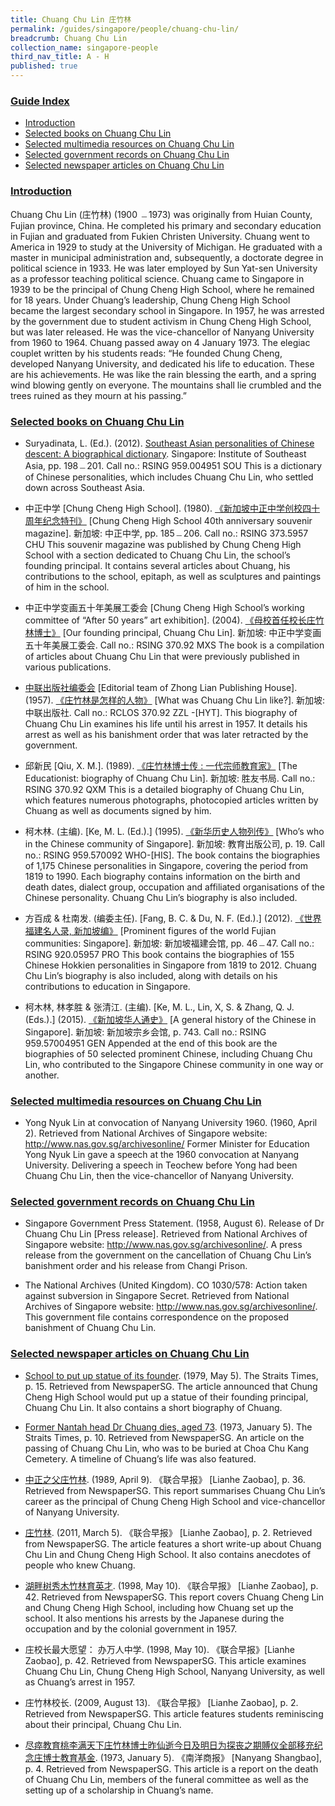 ```yaml
---
title: Chuang Chu Lin 庄竹林
permalink: /guides/singapore/people/chuang-chu-lin/
breadcrumb: Chuang Chu Lin
collection_name: singapore-people
third_nav_title: A - H
published: true
---
```


### <u>Guide Index</u>

* [Introduction](#introduction)
* [Selected books on Chuang Chu Lin](#selected-books-on-chuang-chu-lin)
* [Selected multimedia resources on Chuang Chu Lin](#selected-multimedia-resources-on-chuang-chu-lin)
* [Selected government records on Chuang Chu Lin](#selected-government-records-on-chuang-chu-lin)
* [Selected newspaper articles on Chuang Chu Lin](#selected-newspaper-articles-on-chuang-chu-lin)

### <u>Introduction</u>

Chuang Chu Lin (庄竹林) (1900 ﹘1973) was originally from Huian County, Fujian province, China. He completed his primary and secondary education in Fujian and graduated from Fukien Christen University. Chuang went to America in 1929 to study at the University of Michigan. He graduated with a master in municipal administration and, subsequently, a doctorate degree in political science in 1933. He was later employed by Sun Yat-sen University as a professor teaching political science. Chuang came to Singapore in 1939 to be the principal of Chung Cheng High School, where he remained for 18 years. Under Chuang’s leadership, Chung Cheng High School became the largest secondary school in Singapore. In 1957, he was arrested by the government due to student activism in Chung Cheng High School, but was later released. He was the vice-chancellor of Nanyang University from 1960 to 1964. Chuang passed away on 4 January 1973. The elegiac couplet written by his students reads: “He founded Chung Cheng, developed Nanyang University, and dedicated his life to education. These are his achievements. He was like the rain blessing the earth, and a spring wind blowing gently on everyone. The mountains shall lie crumbled and the trees ruined as they mourn at his passing.”


### <u>Selected books on Chuang Chu Lin</u>

* Suryadinata, L. (Ed.). (2012). [Southeast Asian personalities of Chinese descent: A biographical dictionary](http://eservice.nlb.gov.sg/item_holding_s.aspx?bid=14641662). Singapore: Institute of Southeast Asia, pp. 198﹘201.
Call no.: RSING 959.004951 SOU
This is a dictionary of Chinese personalities, which includes Chuang Chu Lin, who settled down across Southeast Asia.


* 中正中学 [Chung Cheng High School]. (1980). [《新加坡中正中学创校四十周年纪念特刊》](http://eservice.nlb.gov.sg/item_holding_s.aspx?bid=84496962) [Chung Cheng High School 40th anniversary souvenir magazine]. 新加坡: 中正中学, pp. 185﹘206.
Call no.: RSING 373.5957 CHU
This souvenir magazine was published by Chung Cheng High School with a section dedicated to Chuang Chu Lin, the school’s founding principal. It contains several articles about Chuang, his contributions to the school, epitaph, as well as sculptures and paintings of him in the school.


* 中正中学变画五十年美展工委会 [Chung Cheng High School’s working committee of “After 50 years” art exhibition]. (2004). [《母校首任校长庄竹林博士》](http://eservice.nlb.gov.sg/item_holding_s.aspx?bid=12989750) [Our founding principal, Chuang Chu Lin]. 新加坡: 中正中学变画五十年美展工委会.
Call no.: RSING 370.92 MXS
The book is a compilation of articles about Chuang Chu Lin that were previously published in various publications.


* [中联出版社编委会](http://catalogue.nlb.gov.sg/cgi-bin/spydus.exe/ENQ/EXPNOS/BIBENQ/6789773?AUH_TYPE=B&AUH_NS=1&AUH=%E4%B8%AD%E8%81%94%E5%87%BA%E7%89%88%E7%A4%BE%E7%BC%96%E5%A7%94%E4%BC%9A) [Editorial team of Zhong Lian Publishing House]. (1957). [《庄竹林是怎样的人物》](http://eservice.nlb.gov.sg/item_holding_s.aspx?bid=12441248) [What was Chuang Chu Lin like?]. 新加坡: 中联出版社.
Call no.: RCLOS 370.92 ZZL -\[HYT\].
This biography of Chuang Chu Lin examines his life until his arrest in 1957. It details his arrest as well as his banishment order that was later retracted by the government.


* 邱新民 [Qiu, X. M.]. (1989). [《庄竹林博士传 : 一代宗师教育家》](http://eservice.nlb.gov.sg/item_holding_s.aspx?bid=84498679) [The Educationist: biography of Chuang Chu Lin]. 新加坡: 胜友书局.
Call no.: RSING 370.92 QXM
This is a detailed biography of Chuang Chu Lin, which features numerous photographs, photocopied articles written by Chuang as well as documents signed by him.


* 柯木林. (主编). [Ke, M. L. (Ed.).] (1995). [《新华历史人物列传》](http://eservice.nlb.gov.sg/item_holding_s.aspx?bid=84500628) [Who’s who in the Chinese community of Singapore]. 新加坡: 教育出版公司, p. 19.
Call no.: RSING 959.570092 WHO-\[HIS\].
The book contains the biographies of 1,175 Chinese personalities in Singapore, covering the period from 1819 to 1990. Each biography contains information on the birth and death dates, dialect group, occupation and affiliated organisations of the Chinese personality. Chuang Chu Lin’s biography is also included.


* 方百成 & 杜南发. (编委主任). [Fang, B. C. & Du, N. F. (Ed.).] (2012). [《世界福建名人录, 新加坡编》](http://eservice.nlb.gov.sg/item_holding_s.aspx?bid=200125706) [Prominent figures of the world Fujian communities: Singapore]. 新加坡: 新加坡福建会馆, pp. 46﹘47.
Call no.: RSING 920.05957 PRO
This book contains the biographies of 155 Chinese Hokkien personalities in Singapore from 1819 to 2012. Chuang Chu Lin’s biography is also included, along with details on his contributions to education in Singapore.


* 柯木林, 林孝胜 & 张清江. (主编). [Ke, M. L., Lin, X, S. & Zhang, Q. J. (Eds.).] (2015). [《新加坡华人通史》](http://eservice.nlb.gov.sg/item_holding_s.aspx?bid=202251084) [A general history of the Chinese in Singapore]. 新加坡: 新加坡宗乡会馆, p. 743.
Call no.: RSING 959.57004951 GEN
Appended at the end of this book are the biographies of 50 selected prominent Chinese, including Chuang Chu Lin, who contributed to the Singapore Chinese community in one way or another.




### <u>Selected multimedia resources on Chuang Chu Lin</u>

* Yong Nyuk Lin at convocation of Nanyang University 1960. (1960, April 2). Retrieved from National Archives of Singapore website: http://www.nas.gov.sg/archivesonline/
Former Minister for Education Yong Nyuk Lin gave a speech at the 1960 convocation at Nanyang University. Delivering a speech in Teochew before Yong had been Chuang Chu Lin, then the vice-chancellor of Nanyang University.




### <u>Selected government records on Chuang Chu Lin</u>

* Singapore Government Press Statement. (1958, August 6). Release of Dr Chuang Chu Lin [Press release]. Retrieved from National Archives of Singapore website: http://www.nas.gov.sg/archivesonline/.
A press release from the government on the cancellation of Chuang Chu Lin’s banishment order and his release from Changi Prison.


* The National Archives (United Kingdom). CO 1030/578: Action taken against subversion in Singapore Secret. Retrieved from National Archives of Singapore website: http://www.nas.gov.sg/archivesonline/.
This government file contains correspondence on the proposed banishment of Chuang Chu Lin.


### <u>Selected newspaper articles on Chuang Chu Lin</u>

* [School to put up statue of its founder](http://eresources.nlb.gov.sg/newspapers/Digitised/Article/straitstimes19790505-1.2.105). (1979, May 5). The Straits Times, p. 15. Retrieved from NewspaperSG.
The article announced that Chung Cheng High School would put up a statue of their founding principal, Chuang Chu Lin. It also contains a short biography of Chuang.


* [Former Nantah head Dr Chuang dies, aged 73](http://eresources.nlb.gov.sg/newspapers/Digitised/Article/straitstimes19730105-1.2.70). (1973, January 5). The Straits Times, p. 10. Retrieved from NewspaperSG.
An article on the passing of Chuang Chu Lin, who was to be buried at Choa Chu Kang Cemetery. A timeline of Chuang’s life was also featured.


* [中正之父庄竹林](http://eresources.nlb.gov.sg/newspapers/Digitised/Article/lhzb19890409-1.2.64.2.2). (1989, April 9). 《联合早报》 [Lianhe Zaobao], p. 36. Retrieved from NewspaperSG.
This report summarises Chuang Chu Lin’s career as the principal of Chung Cheng High School and vice-chancellor of Nanyang University.


* [庄竹林](http://eresources.nlb.gov.sg/newspapers/Digitised/Article/lhzb20110305-1.2.45.2.3). (2011, March 5). 《联合早报》 [Lianhe Zaobao], p. 2. Retrieved from NewspaperSG.
The article features a short write-up about Chuang Chu Lin and Chung Cheng High School. It also contains anecdotes of people who knew Chuang.


* [湖畔树秀木竹林育英才](http://eresources.nlb.gov.sg/newspapers/Digitised/Article/lhzb19980510-1.2.60.2). (1998, May 10). 《联合早报》 [Lianhe Zaobao], p. 42. Retrieved from NewspaperSG.
This report covers Chuang Cheng Lin and Chung Cheng High School, including how Chuang set up the school. It also mentions his arrests by the Japanese during the occupation and by the colonial government in 1957.


* 庄校长最大愿望： 办万人中学. (1998, May 10). 《联合早报》[Lianhe Zaobao], p. 42. Retrieved from NewspaperSG.
This article examines Chuang Chu Lin, Chung Cheng High School, Nanyang University, as well as Chuang’s arrest in 1957.


* 庄竹林校长. (2009, August 13). 《联合早报》 [Lianhe Zaobao], p. 2. Retrieved from NewspaperSG.
This article features students reminiscing about their principal, Chuang Chu Lin.


* [尽瘁教育桃李满天下庄竹林博士昨仙逝今日及明日为探丧之期賻仪全部移充纪念庄博士教育基金](http://eresources.nlb.gov.sg/newspapers/Digitised/Article/nysp19730105-1.2.14.9). (1973, January 5). 《南洋商报》 [Nanyang Shangbao], p. 4. Retrieved from NewspaperSG.
This article is a report on the death of Chuang Chu Lin, members of the funeral committee as well as the setting up of a scholarship in Chuang’s name.